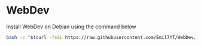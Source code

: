 # WebDev

Install WebDev on Debian using the command below
```bash
bash -c "$(curl -fsSL https://raw.githubusercontent.com/Emil7YT/WebDev/main/install.sh)"
```
